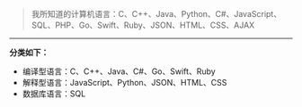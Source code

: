 > 我所知道的计算机语言：C、C++、Java、Python、C#、JavaScript、SQL、PHP、Go、Swift、Ruby、JSON、HTML、CSS、AJAX

------

**分类如下：**

- 编译型语言：C、C++、Java、C#、Go、Swift、Ruby
- 解释型语言：JavaScript、Python、JSON、HTML、CSS
- 数据库语言：SQL

